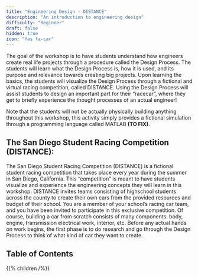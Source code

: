 ```yaml
---
title: "Engineering Design - DISTANCE"
description: "An introduction to engineering design"
difficulty: "Beginner"
draft: false
hidden: true
icon: "fas fa-car"
---
```


The goal of the workshop is to have students understand how engineers create real life projects through a procedure called the Design Process. The students will learn what the Design Process is, how it is used, and its purpose and relevance towards creating big projects. Upon learning the basics, the students will visualize the Design Process through a fictional and virtual racing competition, called DISTANCE. Using the Design Process will assist students to design an important part for their “racecar”, where they get to briefly experience the thought processes of an actual engineer!

Note that the students will not be actually physically building anything throughout this workshop, this activity simply provides a fictional simulation through a programming language called MATLAB **(TO FIX)**.

## The San Diego Student Racing Competition (DISTANCE):

The San Diego Student Racing Competition (DISTANCE) is a fictional student racing competition that takes place every year during the summer in San Diego, California. This “competition” is meant to have students visualize and experience the engineering concepts they will learn in this workshop. DISTANCE invites teams consisting of highschool students across the county to create their own cars from the provided resources and budget of their school. You are a member of your school’s racing car team, and you have been invited to participate in this exclusive competition. 
Of course, building a car from scratch consists of many components: body, engine, transmission electrical work, interior, etc. Before any actual hands on work begins, the first phase is to do research and go through the Design Process to think of what kind of car they want to create.


## Table of Contents

{{% children /%}}


